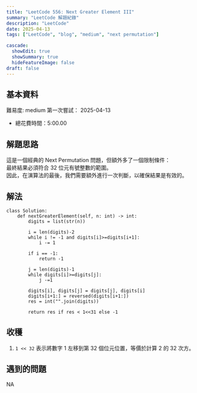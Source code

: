 ```yaml
---
title: "LeetCode 556: Next Greater Element III"
summary: "LeetCode 解題紀錄"
description: "LeetCode"
date: 2025-04-13
tags: ["LeetCode", "blog", "medium", "next permutation"]

cascade:
  showEdit: true
  showSummary: true
  hideFeatureImage: false
draft: false
---
```


## 基本資料

難易度: medium
第一次嘗試： 2025-04-13
- 總花費時間：5:00.00

## 解題思路

這是一個經典的 Next Permutation 問題，但額外多了一個限制條件：  
最終結果必須符合 32 位元有號整數的範圍。  
因此，在演算法的最後，我們需要額外進行一次判斷，以確保結果是有效的。

## 解法
```
class Solution:
    def nextGreaterElement(self, n: int) -> int:
        digits = list(str(n))

        i = len(digits)-2
        while i != -1 and digits[i]>=digits[i+1]:
            i -= 1

        if i == -1:
            return -1

        j = len(digits)-1
        while digits[i]>=digits[j]: 
            j -=1

        digits[i], digits[j] = digits[j], digits[i]
        digits[i+1:] = reversed(digits[i+1:])
        res = int("".join(digits))

        return res if res < 1<<31 else -1
```
## 收穫
1. `1 << 32` 表示將數字 1 左移到第 32 個位元位置，等價於計算 2 的 32 次方。


## 遇到的問題
NA